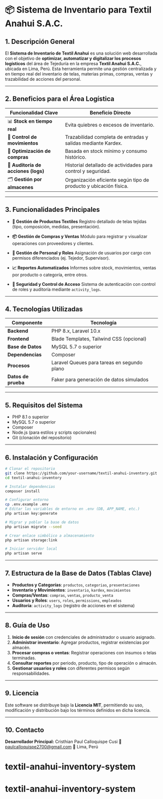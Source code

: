
# 📦 Sistema de Inventario para Textil Anahui S.A.C.

## 1. Descripción General

El **Sistema de Inventario de Textil Anahui** es una solución web desarrollada con el objetivo de **optimizar, automatizar y digitalizar los procesos logísticos** del área de Tejeduría en la empresa **Textil Anahui S.A.C.**, ubicada en Lima, Perú. Esta herramienta permite una gestión centralizada y en tiempo real del inventario de telas, materias primas, compras, ventas y trazabilidad de acciones del personal.

---

## 2. Beneficios para el Área Logística

| Funcionalidad Clave                 | Beneficio Directo                                                 |
| ----------------------------------- | ----------------------------------------------------------------- |
| 📊 **Stock en tiempo real**         | Evita quiebres o excesos de inventario.                           |
| 🔄 **Control de movimientos**       | Trazabilidad completa de entradas y salidas mediante Kardex.      |
| 🛒 **Optimización de compras**      | Basada en stock mínimo y consumo histórico.                       |
| 🧾 **Auditoría de acciones (logs)** | Historial detallado de actividades para control y seguridad.      |
| 🗂️ **Gestión por almacenes**       | Organización eficiente según tipo de producto y ubicación física. |

---

## 3. Funcionalidades Principales

* **🧵 Gestión de Productos Textiles**
  Registro detallado de telas tejidas (tipo, composición, medidas, presentación).

* **📦 Gestión de Compras y Ventas**
  Módulo para registrar y visualizar operaciones con proveedores y clientes.

* **👥 Gestión de Personal y Roles**
  Asignación de usuarios por cargo con permisos diferenciados (ej. Tejedor, Supervisor).

* **📈 Reportes Automatizados**
  Informes sobre stock, movimientos, ventas por producto o categoría, entre otros.

* **🔐 Seguridad y Control de Acceso**
  Sistema de autenticación con control de roles y auditoría mediante `activity_logs`.

---

## 4. Tecnologías Utilizadas

| Componente          | Tecnología                                  |
| ------------------- | ------------------------------------------- |
| **Backend**         | PHP 8.x, Laravel 10.x                       |
| **Frontend**        | Blade Templates, Tailwind CSS (opcional)    |
| **Base de Datos**   | MySQL 5.7 o superior                        |
| **Dependencias**    | Composer                                    |
| **Procesos**        | Laravel Queues para tareas en segundo plano |
| **Datos de prueba** | Faker para generación de datos simulados    |

---

## 5. Requisitos del Sistema

* PHP 8.1 o superior
* MySQL 5.7 o superior
* Composer
* Node.js (para estilos y scripts opcionales)
* Git (clonación del repositorio)

---

## 6. Instalación y Configuración

```bash
# Clonar el repositorio
git clone https://github.com/your-username/textil-anahui-inventory.git
cd textil-anahui-inventory

# Instalar dependencias
composer install

# Configurar entorno
cp .env.example .env
# Editar las variables de entorno en .env (DB, APP_NAME, etc.)
php artisan key:generate

# Migrar y poblar la base de datos
php artisan migrate --seed

# Crear enlace simbólico a almacenamiento
php artisan storage:link

# Iniciar servidor local
php artisan serve
```

---

## 7. Estructura de la Base de Datos (Tablas Clave)

* **Productos y Categorías**: `productos`, `categorias`, `presentaciones`
* **Inventario y Movimientos**: `inventario`, `kardex`, `movimientos`
* **Compras/Ventas**: `compras`, `ventas`, `producto_venta`
* **Usuarios y Roles**: `users`, `roles`, `permissions`, `empleados`
* **Auditoría**: `activity_logs` (registro de acciones en el sistema)

---

## 8. Guía de Uso

1. **Inicio de sesión** con credenciales de administrador o usuario asignado.
2. **Administrar inventario**: Agregar productos, registrar existencias por almacén.
3. **Procesar compras o ventas**: Registrar operaciones con insumos o telas terminadas.
4. **Consultar reportes** por periodo, producto, tipo de operación o almacén.
5. **Gestionar usuarios y roles** con diferentes permisos según responsabilidades.

---

## 9. Licencia

Este software se distribuye bajo la **Licencia MIT**, permitiendo su uso, modificación y distribución bajo los términos definidos en dicha licencia.

---

## 10. Contacto

**Desarrollador Principal:**
Cristhian Paul Calloquispe Cusi
📧 [paulcalloquispe2700@gmail.com](mailto:paulcalloquispe2700@gmail.com)
📍 Lima, Perú
# textil-anahui-inventory-system
# textil-anahui-inventory-system
